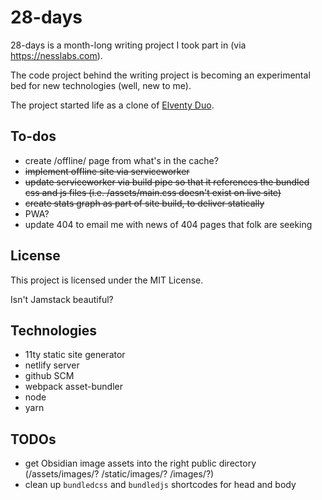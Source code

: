 # 28-days

28-days is a month-long writing project I took part in (via https://nesslabs.com).

The code project behind the writing project is becoming an experimental bed for new technologies (well, new to me).

The project started life as a clone of [Elventy Duo](https://eleventyduo.netlify.app).


## To-dos
- create /offline/ page from what's in the cache?
- ~~implement offline site via serviceworker~~
- ~~update serviceworker via build pipe so that it references the bundled css and js files (i.e. /assets/main.css doesn't exist on live site)~~
- ~~create stats graph as part of site build, to deliver statically~~
- PWA?
- update 404 to email me with news of 404 pages that folk are seeking


## License

This project is licensed under the MIT License.

Isn't Jamstack beautiful?

## Technologies
- 11ty static site generator
- netlify server
- github SCM
- webpack asset-bundler
- node
- yarn

## TODOs
- get Obsidian image assets into the right public directory (/assets/images/? /static/images/? /images/?)
- clean up `bundledcss` and `bundledjs` shortcodes for head and body